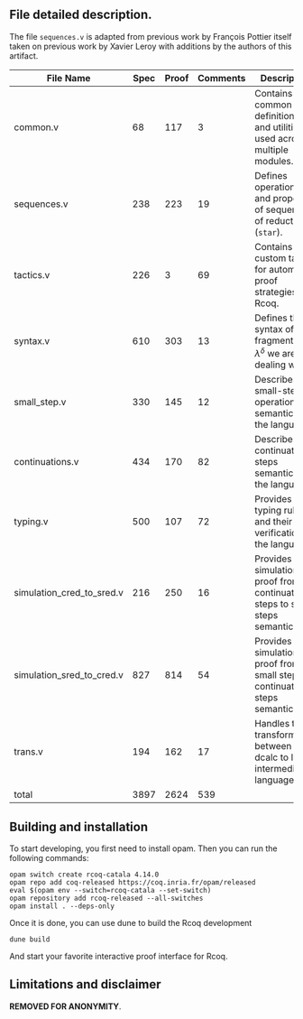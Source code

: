 ## File detailed description.

The file `sequences.v` is adapted from previous work by François Pottier itself taken on previous work by Xavier Leroy with additions by the authors of this artifact. 

| File Name                   | Spec | Proof | Comments | Description |
|-----------------------------|------|-------|----------|-------------|
| common.v                    | 68   | 117   | 3        | Contains common definitions and utilities used across multiple modules. |
| sequences.v                 | 238  | 223   | 19       | Defines operations and properties of sequences of reduction (`star`). |
| tactics.v                   | 226  | 3     | 69       | Contains custom tactics for automated proof strategies in Rcoq. |
| syntax.v                    | 610  | 303   | 13       | Defines the syntax of the fragment of $\lambda^\delta$ we are dealing with. |
| small_step.v                | 330  | 145   | 12       | Describes the small-step operational semantics of the language. |
| continuations.v             | 434  | 170   | 82       | Describes the continuation steps semantics of the language. |
| typing.v                    | 500  | 107   | 72       | Provides the typing rules and their verification for the language. |
| simulation_cred_to_sred.v   | 216  | 250   | 16       | Provides a simulation proof from continuation steps to small steps semantic. |
| simulation_sred_to_cred.v   | 827  | 814   | 54       | Provides a simulation proof from small steps to continuation steps semantic. |
| trans.v                     | 194  | 162   | 17       | Handles the transformation between the dcalc to lcalc intermediate languages. |
| total                       | 3897 | 2624  | 539      |  |


## Building and installation


To start developing, you first need to install opam. Then you can run the following commands:

    opam switch create rcoq-catala 4.14.0
    opam repo add coq-released https://coq.inria.fr/opam/released
    eval $(opam env --switch=rcoq-catala --set-switch)
    opam repository add rcoq-released --all-switches
    opam install . --deps-only

Once it is done, you can use dune to build the Rcoq development

    dune build

And start your favorite interactive proof interface for Rcoq.


## Limitations and disclaimer

**REMOVED FOR ANONYMITY**.
